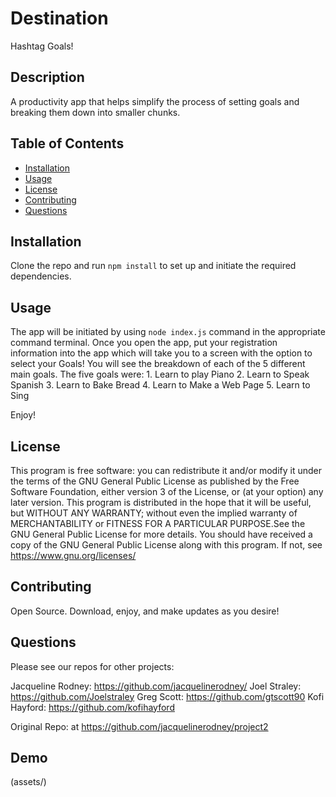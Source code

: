 # Destination
  Hashtag Goals! 
 

## Description 

A productivity app that helps simplify the process of setting goals and breaking them down into smaller chunks. 

## Table of Contents


- [Installation](#installation)
- [Usage](#usage)
- [License](#license)
- [Contributing](#contributing)
- [Questions](#questions)

## Installation 

Clone the repo and run `npm install` to set up and initiate the required dependencies. 

## Usage 

The app will be initiated by using `node index.js` command in the appropriate command terminal. 
Once you open the app, put your registration information into the app which will take you to a screen with the option to select your Goals! 
You will see the breakdown of each of the 5 different main goals.
The five goals were: 
    1. Learn to play Piano
    2. Learn to Speak Spanish
    3. Learn to Bake Bread 
    4. Learn to Make a Web Page 
    5. Learn to Sing

Enjoy! 

## License

This program is free software: you can redistribute it and/or modify
it under the terms of the GNU General Public License as published by
the Free Software Foundation, either version 3 of the License, or
(at your option) any later version.
This program is distributed in the hope that it will be useful,
but WITHOUT ANY WARRANTY; without even the implied warranty of
MERCHANTABILITY or FITNESS FOR A PARTICULAR PURPOSE.See the
GNU General Public License for more details.
You should have received a copy of the GNU General Public License
along with this program. If not, see <https://www.gnu.org/licenses/>

## Contributing 

Open Source. Download, enjoy, and make updates as you desire! 

## Questions 

Please see our repos for other projects:

Jacqueline Rodney: <https://github.com/jacquelinerodney/> 
Joel Straley: <https://github.com/Joelstraley>
Greg Scott: <https://github.com/gtscott90>
Kofi Hayford: <https://github.com/kofihayford> 

Original Repo: at <https://github.com/jacquelinerodney/project2>

## Demo 

(assets/)